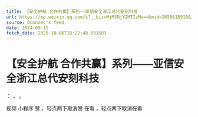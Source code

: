 ```yaml
---
title: 【安全护航 合作共赢】系列——亚信安全浙江总代安刻科技
url: https://mp.weixin.qq.com/s?__biz=MjM5NjY2MTIzMw==&mid=2650618910&idx=2&sn=9e7f68e3a8a62ed22d0caec386fecc14
source: Doonsec's feed
date: 2024-09-15
fetch_date: 2025-10-06T18:22:48.691503
---
```


# 【安全护航 合作共赢】系列——亚信安全浙江总代安刻科技

：
，
。

视频
小程序
赞
，轻点两下取消赞
在看
，轻点两下取消在看